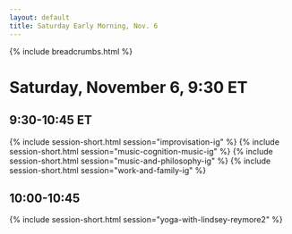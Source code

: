 ```yaml
---
layout: default
title: Saturday Early Morning, Nov. 6
---
```

{% include breadcrumbs.html %}


# Saturday, November 6, 9:30 ET


## 9:30-10:45 ET

{% include session-short.html session="improvisation-ig" %}
{% include session-short.html session="music-cognition-music-ig" %}
{% include session-short.html session="music-and-philosophy-ig" %}
{% include session-short.html session="work-and-family-ig" %}

## 10:00-10:45
{% include session-short.html session="yoga-with-lindsey-reymore2" %}





